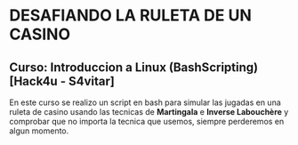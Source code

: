 # DESAFIANDO LA RULETA DE UN CASINO
## Curso: Introduccion a Linux (BashScripting) [Hack4u - S4vitar]

<P> En este curso se realizo un script en bash para simular las jugadas en una ruleta de casino usando las tecnicas de <b>Martingala</b> e <b>Inverse Labouchère</b> y comprobar que no importa la tecnica que usemos, siempre perderemos en algun momento.</P>
